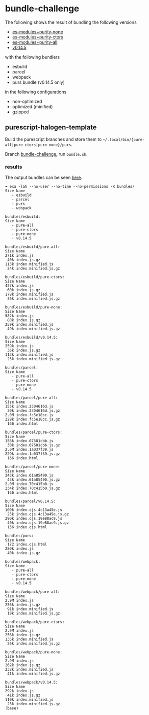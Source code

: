 # bundle-challenge

The following shows the result of bundling the following versions

* [es-modules+purity-none](https://github.com/working-group-purescript-es/purescript/tree/es-modules%2Bpurity-none)
* [es-modules+purity-ctors](https://github.com/working-group-purescript-es/purescript/tree/es-modules%2Bpurity-ctors)
* [es-modules+purity-all](https://github.com/working-group-purescript-es/purescript/tree/es-modules%2Bpurity-all)
* [v0.14.5](https://github.com/purescript/purescript)

with the following bundlers
* esbuild
* parcel
* webpack
* purs bundle (v0.14.5 only)

in the following configurations
* non-optimized 
* optimized (minified)
* gzipped


## purescript-halogen-template

Build the purescript branches and store them to `~/.local/bin/{pure-all|pure-ctors|pure-none}/purs`.

Branch [bundle-challenge](https://github.com/working-group-purescript-es/purescript-halogen-template/tree/bundle-challenge), run `bundle.sh`. 

### results

The output bundles can be seen [here](https://github.com/working-group-purescript-es/purescript-halogen-template/tree/bundle-challenge/bundles).

```
➜ exa -lah --no-user --no-time --no-permissions -R bundles/
Size Name
   - esbuild
   - parcel
   - purs
   - webpack

bundles/esbuild:
Size Name
   - pure-all
   - pure-ctors
   - pure-none
   - v0.14.5

bundles/esbuild/pure-all:
Size Name
271k index.js
 40k index.js.gz
113k index.minified.js
 24k index.minified.js.gz

bundles/esbuild/pure-ctors:
Size Name
427k index.js
 60k index.js.gz
178k index.minified.js
 36k index.minified.js.gz

bundles/esbuild/pure-none:
Size Name
582k index.js
 80k index.js.gz
259k index.minified.js
 49k index.minified.js.gz

bundles/esbuild/v0.14.5:
Size Name
259k index.js
 36k index.js.gz
113k index.minified.js
 25k index.minified.js.gz

bundles/parcel:
Size Name
   - pure-all
   - pure-ctors
   - pure-none
   - v0.14.5

bundles/parcel/pure-all:
Size Name
155k index.2304616d.js
 30k index.2304616d.js.gz
2.0M index.fc5e18cc.js
229k index.fc5e18cc.js.gz
 166 index.html

bundles/parcel/pure-ctors:
Size Name
156k index.07601cbb.js
 30k index.07601cbb.js.gz
2.0M index.1a037f39.js
229k index.1a037f39.js.gz
 166 index.html

bundles/parcel/pure-none:
Size Name
243k index.61a85490.js
 43k index.61a85490.js.gz
2.0M index.70c415b0.js
234k index.70c415b0.js.gz
 166 index.html

bundles/parcel/v0.14.5:
Size Name
109k index.cjs.4c13a45e.js
 23k index.cjs.4c13a45e.js.gz
290k index.cjs.19e88ac9.js
 40k index.cjs.19e88ac9.js.gz
 156 index.cjs.html

bundles/purs:
Size Name
 172 index.cjs.html
280k index.js
 40k index.js.gz

bundles/webpack:
Size Name
   - pure-all
   - pure-ctors
   - pure-none
   - v0.14.5

bundles/webpack/pure-all:
Size Name
2.9M index.js
256k index.js.gz
 91k index.minified.js
 19k index.minified.js.gz

bundles/webpack/pure-ctors:
Size Name
2.9M index.js
256k index.js.gz
135k index.minified.js
 26k index.minified.js.gz

bundles/webpack/pure-none:
Size Name
2.9M index.js
262k index.js.gz
232k index.minified.js
 41k index.minified.js.gz

bundles/webpack/v0.14.5:
Size Name
292k index.js
 41k index.js.gz
110k index.minified.js
 23k index.minified.js.gz
(base) 
```
